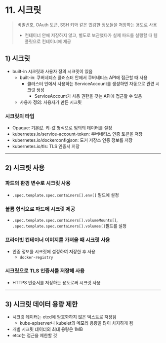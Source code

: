 # 11. 시크릿 
> 비밀번호, OAuth 토큰, SSH 키와 같은 민감한 정보들을 저장하는 용도로 사용 
> - 컨테이너 안에 저장하지 않고, 별도로 보관했다가 실제 파드를 실행할 때 템플릿으로 컨테이너에 제공 


## 1) 시크릿
- built-in 시크릿과 사용자 정의 시크릿이 있음 
  - built-in: 쿠버네티스 클러스터 안에서 쿠버네티스 API에 접근할 때 사용 
    - 클러스터 안에서 사용하는 ServiceAccount를 생성하면 자동으로 관련 시크릿 생성 
      - ServiceAccount가 사용 권한을 갖는 API에 접근할 수 있음 
  - 사용자 정의: 사용자가 만든 시크릿 

### 시크릿의 타입 
- Opaque: 기본값. 키-값 형식으로 임의의 데이터를 설정 
- kubernetes.io/service-account-token: 쿠버네티스 인증 토큰을 저장 
- kubernetes.io/dockerconfigjson: 도커 저장소 인증 정보를 저장 
- kubernetes.io/tls: TLS 인증서 저장

---

## 2) 시크릿 사용 
### 파드의 환경 변수로 시크릿 사용 
- `.spec.template.spec.containers[].env[]` 필드에 설정 

### 볼륨 형식으로 파드에 시크릿 제공 
- `.spec.template.spec.containers[].volumeMounts[]`, `.spec.template.spec.containers[].volumes[]`필드를 설정

### 프라이빗 컨테이너 이미지를 가져올 때 시크릿 사용 
- 인증 정보를 시크릿에 설정하여 저장한 후 사용 
  - `docker-registry`

### 시크릿으로 TLS 인증서를 저장해 사용 
- HTTPS 인증서를 저장하는 용도로써 시크릿 사용 


---

## 3) 시크릿 데이터 용량 제한 
- 시크릿 데이터는 etcd에 암호화하지 않은 텍스트로 저장됨 
  - kube-apiserver나 kubelet의 메모리 용량을 많이 차지하게 됨 
- 개별 시크릿 데이터의 최대 용량은 1MB
- etcd는 접근을 제한할 것 